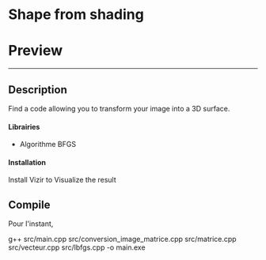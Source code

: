 # Shape from shading
# Preview


---

## Description
Find a code allowing you to transform your image into a 3D surface.
#### Librairies

- Algorithme BFGS

#### Installation

Install Vizir to Visualize the result

## Compile

Pour l'instant, 


g++ src/main.cpp src/conversion_image_matrice.cpp src/matrice.cpp src/vecteur.cpp src/lbfgs.cpp -o main.exe